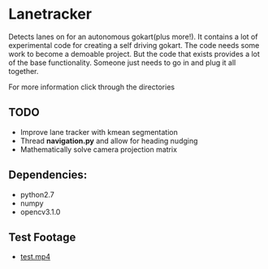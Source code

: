 # Lanetracker

Detects lanes on for an autonomous gokart(plus more!). It contains a lot of experimental code for creating a self driving gokart. The code needs some work to become a demoable project. But the code that exists provides a lot of the base functionality. Someone just needs to go in and plug it all together.

For more information click through the directories

## TODO
- Improve lane tracker with kmean segmentation
- Thread **navigation.py** and allow for heading nudging
- Mathematically solve camera projection matrix


## Dependencies:  
- python2.7
- numpy
- opencv3.1.0

## Test Footage
- [test.mp4](https://drive.google.com/file/d/0B75b5hNZE7szZlJTZ09MZG9JT0E/view?usp=sharing)
